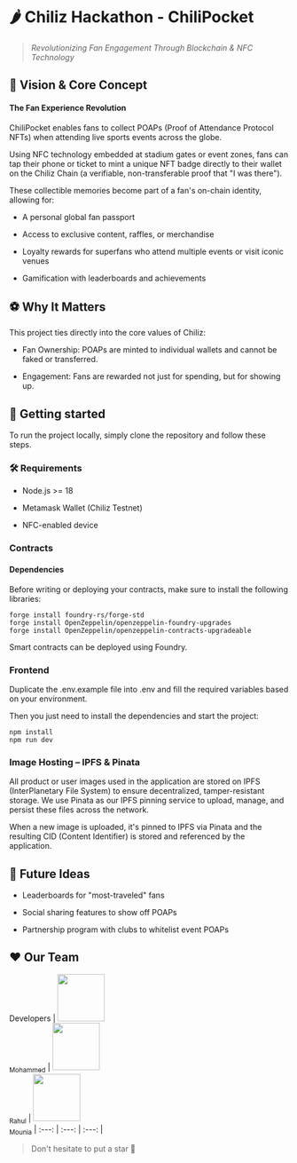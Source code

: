 # 🌶️ Chiliz Hackathon - ChiliPocket

> _Revolutionizing Fan Engagement Through Blockchain & NFC Technology_

## 🎯 Vision & Core Concept
#### The Fan Experience Revolution
ChiliPocket enables fans to collect POAPs (Proof of Attendance Protocol NFTs) when attending live sports events across the globe.

Using NFC technology embedded at stadium gates or event zones, fans can tap their phone or ticket to mint a unique NFT badge directly to their wallet on the Chiliz Chain (a verifiable, non-transferable proof that "I was there").

These collectible memories become part of a fan's on-chain identity, allowing for:

- A personal global fan passport

- Access to exclusive content, raffles, or merchandise

- Loyalty rewards for superfans who attend multiple events or visit iconic venues

- Gamification with leaderboards and achievements

## ⚽ Why It Matters

This project ties directly into the core values of Chiliz:

- Fan Ownership: POAPs are minted to individual wallets and cannot be faked or transferred.

- Engagement: Fans are rewarded not just for spending, but for showing up.


## 🚀 Getting started
To run the project locally, simply clone the repository and follow these steps.

### 🛠 Requirements
- Node.js >= 18

- Metamask Wallet (Chiliz Testnet)

- NFC-enabled device

### Contracts 
#### Dependencies

Before writing or deploying your contracts, make sure to install the following libraries:

```
forge install foundry-rs/forge-std
forge install OpenZeppelin/openzeppelin-foundry-upgrades
forge install OpenZeppelin/openzeppelin-contracts-upgradeable
```

Smart contracts can be deployed using Foundry.

### Frontend

Duplicate the .env.example file into .env and fill the required variables based on your environment.

Then you just need to install the dependencies and start the project:

```
npm install
npm run dev
````

### Image Hosting – IPFS & Pinata

All product or user images used in the application are stored on IPFS (InterPlanetary File System) to ensure decentralized, tamper-resistant storage.
We use Pinata as our IPFS pinning service to upload, manage, and persist these files across the network.

When a new image is uploaded, it's pinned to IPFS via Pinata and the resulting CID (Content Identifier) is stored and referenced by the application.

## 📣 Future Ideas

- Leaderboards for "most-traveled" fans

- Social sharing features to show off POAPs

- Partnership program with clubs to whitelist event POAPs

## ❤️ Our Team 

Developers
| [<img src="https://github.com/Molaryy.png?size=85" width=85><br><sub>Mohammed</sub>](https://github.com/Molaryy) | [<img src="https://github.com/RahulCHANDER25.png?size=85" width=85><br><sub>Rahul</sub>](https://github.com/RahulCHANDER25) | [<img src="https://github.com/moonia.png?size=85" width=85><br><sub>Mounia</sub>](https://github.com/moonia)
| :---: | :---: | :---: |

> Don't hesitate to put a star 🌟